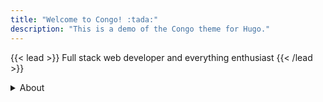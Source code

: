 ```yaml
---
title: "Welcome to Congo! :tada:"
description: "This is a demo of the Congo theme for Hugo."
---
```


{{< lead >}}
Full stack web developer and everything enthusiast
{{< /lead >}}

<details>
  <summary>About</summary>
  
Hello, I am **Anubhav Choudhary**, currently pursuing my engineering graduation in Computer Science and Engineering from IIIT Bh, India.

Properly, I am a web developer. but I try exploring everything, ranging from competitive programming to desktop app development, from low level development to ricing.

And in my free time, I love watching football, jamming to good music and reading. Força Barça

</details>